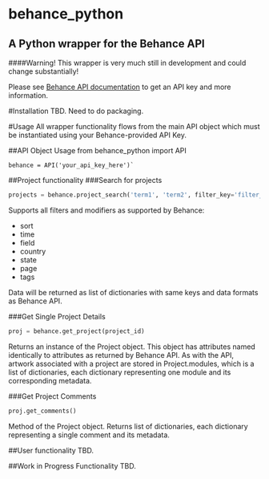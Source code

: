 behance_python
==============

A Python wrapper for the Behance API
------------------------------------

####Warning! This wrapper is very much still in development and could change substantially!

Please see [Behance API documentation](http://www.behance.net/dev) to get an API key and more information.

#Installation
TBD. Need to do packaging.

#Usage
All wrapper functionality flows from the main API object which must be
instantiated using your Behance-provided API Key.

##API Object Usage
    from behance_python import API
    
    behance = API('your_api_key_here')`

##Project functionality
###Search for projects
```python
projects = behance.project_search('term1', 'term2', filter_key='filter_value')
```

Supports all filters and modifiers as supported by Behance:
- sort
- time
- field
- country
- state
- page
- tags

Data will be returned as list of dictionaries with same keys and data formats
as Behance API.

###Get Single Project Details
```python
proj = behance.get_project(project_id)
```

Returns an instance of the Project object. This object has attributes named
identically to attributes as returned by Behance API. As with the API, 
artwork associated with a project are stored in Project.modules, which is a list
of dictionaries, each dictionary representing one module and its corresponding
metadata.

###Get Project Comments
```python
proj.get_comments()
```
Method of the Project object. Returns list of dictionaries, each dictionary
representing a single comment and its metadata.

##User functionality
TBD.

##Work in Progress Functionality
TBD.
